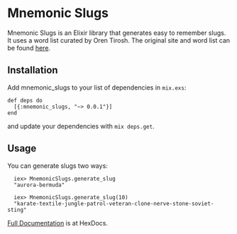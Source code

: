 # Mnemonic Slugs

Mnemonic Slugs is an Elixir library that generates easy to remember slugs. It uses a 
word list curated by Oren Tirosh. The original site and word list can be found [here](http://web.archive.org/web/20100105040244/http://tothink.com/mnemonic/index.html).

## Installation

Add mnemonic_slugs to your list of dependencies in `mix.exs`:

```
def deps do
  [{:mnemonic_slugs, "~> 0.0.1"}]
end
```

and update your dependencies with `mix deps.get`.

## Usage

You can generate slugs two ways:

```
  iex> MnemonicSlugs.generate_slug
  "aurora-bermuda"

  iex> MnemonicSlugs.generate_slug(10)
  "karate-textile-jungle-patrol-veteran-clone-nerve-stone-soviet-sting"
```

[Full Documentation](https://hexdocs.pm/mnemonic_slugs/MnemonicSlugs.html) is at HexDocs.
